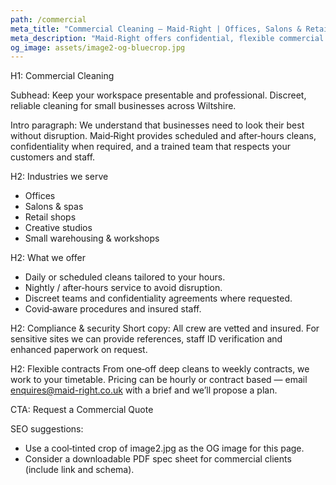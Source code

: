 ```yaml
---
path: /commercial
meta_title: "Commercial Cleaning — Maid‑Right | Offices, Salons & Retail"
meta_description: "Maid‑Right offers confidential, flexible commercial cleaning for offices, salons and shops. After‑hours slots, insured teams and tailored contracts."
og_image: assets/image2-og-bluecrop.jpg
---
```


H1: Commercial Cleaning

Subhead:
Keep your workspace presentable and professional. Discreet, reliable cleaning for small businesses across Wiltshire.

Intro paragraph:
We understand that businesses need to look their best without disruption. Maid‑Right provides scheduled and after‑hours cleans, confidentiality when required, and a trained team that respects your customers and staff.

H2: Industries we serve
- Offices  
- Salons & spas  
- Retail shops  
- Creative studios  
- Small warehousing & workshops

H2: What we offer
- Daily or scheduled cleans tailored to your hours.  
- Nightly / after‑hours service to avoid disruption.  
- Discreet teams and confidentiality agreements where requested.  
- Covid‑aware procedures and insured staff.

H2: Compliance & security
Short copy:
All crew are vetted and insured. For sensitive sites we can provide references, staff ID verification and enhanced paperwork on request.

H2: Flexible contracts
From one‑off deep cleans to weekly contracts, we work to your timetable. Pricing can be hourly or contract based — email enquires@maid-right.co.uk with a brief and we’ll propose a plan.

CTA: Request a Commercial Quote

SEO suggestions:
- Use a cool‑tinted crop of image2.jpg as the OG image for this page.
- Consider a downloadable PDF spec sheet for commercial clients (include link and schema).